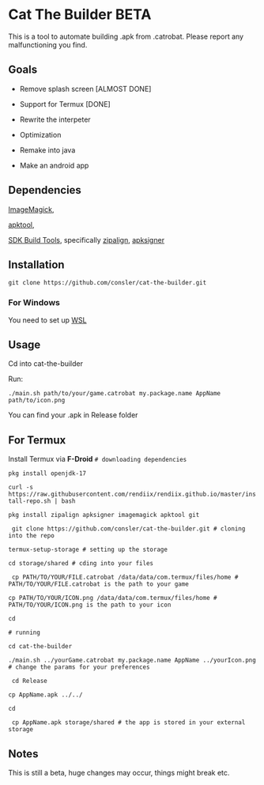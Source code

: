 # Cat The Builder BETA
This is a tool to automate building .apk from .catrobat. Please report any malfunctioning you find.

## Goals
* Remove splash screen [ALMOST DONE]

* Support for Termux [DONE]

* Rewrite the interpeter

* Optimization

* Remake into java

* Make an android app
## Dependencies
[ImageMagick](https://imagemagick.org),

[apktool](https://apktool.org),

[SDK Build Tools](https://developer.android.com/tools/releases/build-tools), specifically [zipalign](https://developer.android/tools/zipalign), [apksigner](https://developer.android/tools/apksigner)

## Installation 
``` git clone https://github.com/consler/cat-the-builder.git ```
### For Windows
You need to set up [WSL](https://learn.microsoft.com/en-us/windows/wsl/install)
## Usage
Cd into cat-the-builder

Run:

``` ./main.sh path/to/your/game.catrobat my.package.name AppName path/to/icon.png ```

You can find your .apk in Release folder


## For Termux
Install Termux via **F-Droid**
``` # downloading dependencies ```

```pkg install openjdk-17```

``` curl -s https://raw.githubusercontent.com/rendiix/rendiix.github.io/master/install-repo.sh | bash ```

``` pkg install zipalign apksigner imagemagick apktool git ```

``` git clone https://github.com/consler/cat-the-builder.git # cloning into the repo```

```termux-setup-storage # setting up the storage ```

``` cd storage/shared # cding into your files ```

``` cp PATH/TO/YOUR/FILE.catrobat /data/data/com.termux/files/home # PATH/TO/YOUR/FILE.catrobat is the path to your game```

``` cp PATH/TO/YOUR/ICON.png /data/data/com.termux/files/home # PATH/TO/YOUR/ICON.png is the path to your icon ```

``` cd ```

``` # running ```

``` cd cat-the-builder ```

``` ./main.sh ../yourGame.catrobat my.package.name AppName ../yourIcon.png # change the params for your preferences ```

``` cd Release```

```cp AppName.apk ../../```

```cd```

``` cp AppName.apk storage/shared # the app is stored in your external storage```


## Notes
This is still a beta, huge changes may occur, things might break etc. 
